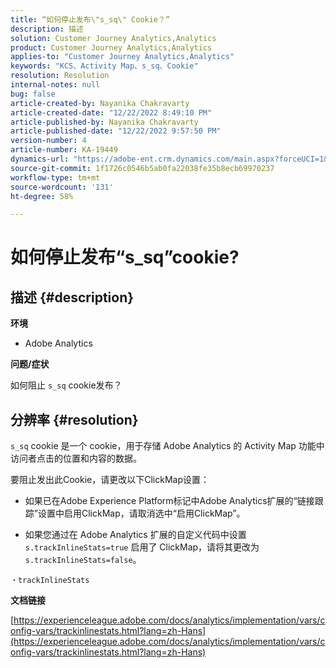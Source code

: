 ```yaml
---
title: “如何停止发布\"s_sq\" Cookie？”
description: 描述
solution: Customer Journey Analytics,Analytics
product: Customer Journey Analytics,Analytics
applies-to: "Customer Journey Analytics,Analytics"
keywords: "KCS、Activity Map、s_sq、Cookie"
resolution: Resolution
internal-notes: null
bug: false
article-created-by: Nayanika Chakravarty
article-created-date: "12/22/2022 8:49:10 PM"
article-published-by: Nayanika Chakravarty
article-published-date: "12/22/2022 9:57:50 PM"
version-number: 4
article-number: KA-19449
dynamics-url: "https://adobe-ent.crm.dynamics.com/main.aspx?forceUCI=1&pagetype=entityrecord&etn=knowledgearticle&id=43202d12-3a82-ed11-81ac-6045bd006e5a"
source-git-commit: 1f1726c0546b5ab0fa22038fe35b8ecb69970237
workflow-type: tm+mt
source-wordcount: '131'
ht-degree: 58%

---
```


# 如何停止发布“s_sq”cookie?

## 描述 {#description}


<b>环境</b>

- Adobe Analytics

<b>问题/症状</b>

如何阻止 `s_sq` cookie发布？


## 分辨率 {#resolution}


`s_sq` cookie 是一个 cookie，用于存储 Adobe Analytics 的 Activity Map 功能中访问者点击的位置和内容的数据。

要阻止发出此Cookie，请更改以下ClickMap设置：

- 如果已在Adobe Experience Platform标记中Adobe Analytics扩展的“链接跟踪”设置中启用ClickMap，请取消选中“启用ClickMap”。

- 如果您通过在 Adobe Analytics 扩展的自定义代码中设置 `s.trackInlineStats=true` 启用了 ClickMap，请将其更改为 `s.trackInlineStats=false`。

`・trackInlineStats`

<b>文档链接</b>

[https://experienceleague.adobe.com/docs/analytics/implementation/vars/config-vars/trackinlinestats.html?lang=zh-Hans](https://experienceleague.adobe.com/docs/analytics/implementation/vars/config-vars/trackinlinestats.html?lang=zh-Hans)
